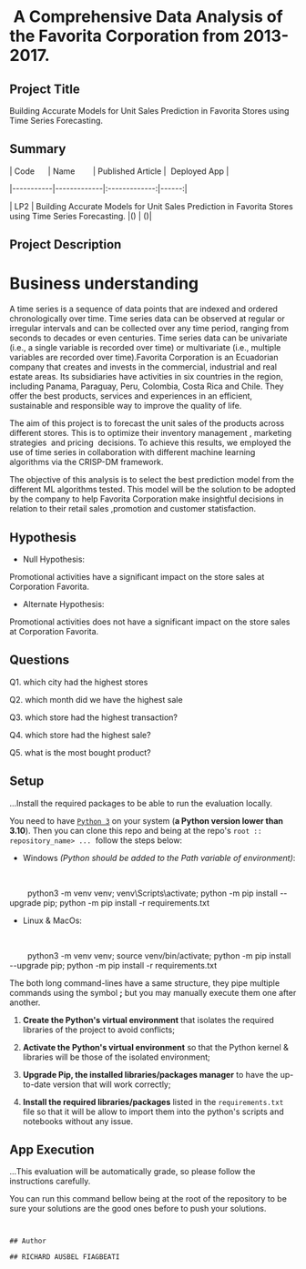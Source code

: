 
#  A Comprehensive Data Analysis of the Favorita Corporation from 2013-2017.




## Project Title

Building Accurate Models for Unit Sales Prediction in Favorita Stores using Time Series Forecasting.




## Summary

| Code      | Name        | Published Article |  Deployed App |

|-----------|-------------|:-------------:|------:|

| LP2 | Building Accurate Models for Unit Sales Prediction in Favorita Stores using Time Series Forecasting. |() | ()|





## Project Description

# Business understanding

A time series is a sequence of data points that are indexed and ordered chronologically over time. Time series data can be observed at regular or irregular intervals and can be collected over any time period, ranging from seconds to decades or even centuries. Time series data can be univariate (i.e., a single variable is recorded over time) or multivariate (i.e., multiple variables are recorded over time).Favorita Corporation is an Ecuadorian company that creates and invests in the commercial, industrial and real estate areas. Its subsidiaries have activities in six countries in the region, including Panama, Paraguay, Peru, Colombia, Costa Rica and Chile. They offer the best products, services and experiences in an efficient, sustainable and responsible way to improve the quality of life.




The aim of this project is to forecast the unit sales of the products across different stores. This is to optimize their inventory management , marketing strategies  and pricing  decisions. To achieve this results, we employed the use of time series in collaboration with different machine learning algorithms via the CRISP-DM framework.




The objective of this analysis is to select the best prediction model from the different ML algorithms tested. This model will be the solution to be adopted by the company to help Favorita Corporation make insightful decisions in relation to their retail sales ,promotion and customer statisfaction.




## Hypothesis

- Null Hypothesis:

Promotional activities have a significant impact on the store sales at Corporation Favorita.




- Alternate Hypothesis:

Promotional activities does not have a significant impact on the store sales at Corporation Favorita.




## Questions

Q1. which city had the highest stores




Q2. which month did we have the highest sale




Q3. which store had the highest transaction?




Q4. which store had the highest sale?




Q5. what is the most bought product?




## Setup

...Install the required packages to be able to run the evaluation locally.

You need to have [`Python 3`](https://www.python.org/) on your system (**a Python version lower than 3.10**). Then you can clone this repo and being at the repo's `root :: repository_name> ...`  follow the steps below:




- Windows *(Python should be added to the Path variable of environment)*:

       

        python3 -m venv venv; venv\Scripts\activate; python -m pip install --upgrade pip; python -m pip install -r requirements.txt  




- Linux & MacOs:

       

        python3 -m venv venv; source venv/bin/activate; python -m pip install --upgrade pip; python -m pip install -r requirements.txt




The both long command-lines have a same structure, they pipe multiple commands using the symbol **;** but you may manually execute them one after another.




1. **Create the Python's virtual environment** that isolates the required libraries of the project to avoid conflicts;

2. **Activate the Python's virtual environment** so that the Python kernel & libraries will be those of the isolated environment;

3. **Upgrade Pip, the installed libraries/packages manager** to have the up-to-date version that will work correctly;

4. **Install the required libraries/packages** listed in the `requirements.txt` file so that it will be allow to import them into the python's scripts and notebooks without any issue.




## App Execution

...This evaluation will be automatically grade, so please follow the instructions carefully.




You can run this command bellow being at the root of the repository to be sure your solutions are the good ones before to push your solutions.

```command


## Author 

## RICHARD AUSBEL FIAGBEATI










